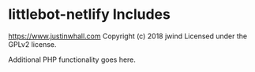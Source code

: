 # littlebot-netlify Includes #
https://www.justinwhall.com
Copyright (c) 2018 jwind
Licensed under the GPLv2 license.

Additional PHP functionality goes here.